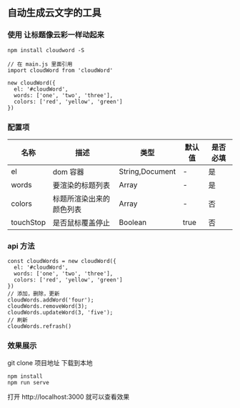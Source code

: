 ## 自动生成云文字的工具

### 使用 让标题像云彩一样动起来

    npm install cloudword -S
    
    // 在 main.js 里面引用
    import cloudWord from 'cloudWord'

    new cloudWord({
      el: '#cloudWord',
      words: ['one', 'two', 'three'],
      colors: ['red', 'yellow', 'green']
    })
### 配置项

|  名称 |      描述              |   类型          |   默认值   | 是否必填 |
|  ----     | ----                  |  ----           | ----  |----  |
|  el       |    dom 容器            | String,Document|  -        | 是 |
|  words    | 要渲染的标题列表        | Array          |  -       | 是 |
|  colors   | 标题所渲染出来的颜色列表 | Array          |  -       | 否 |
| touchStop | 是否鼠标覆盖停止        | Boolean       | true      | 否 | 

### api 方法

    const cloudWords = new cloudWord({
      el: '#cloudWord',
      words: ['one', 'two', 'three'],
      colors: ['red', 'yellow', 'green']
    })
    // 添加，删除，更新
    cloudWords.addWord('four');
    cloudWords.removeWord(3);
    cloudWords.updateWord(3, 'five');
    // 刷新
    cloudWords.refrash()

### 效果展示
git clone 项目地址 下载到本地
    
    npm install
    npm run serve

打开 http://localhost:3000 就可以查看效果 
